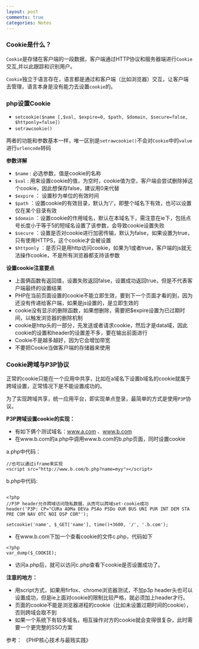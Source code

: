```yaml
---
layout: post
comments: true
categories: Notes
---
```



### Cookie是什么？

`Cookie`是存储在客户端的一段数据，客户端通过HTTP协议和服务器端进行`Cookie`交互,并以此跟踪和识别用户。

`Cookie`独立于语言存在，语言都是通过和客户端（比如浏览器）交互，让客户端去管理，语言本身是没有能力去设置`cookie`的。


### php设置Cookie

- `setcookie($name [,$val, $expire=0, $path, $domain, $secure=false, $httponly=false])`
- `setrawcookie()`

两者的功能和参数基本一样，唯一区别是`setrawcookie()`不会对`Cookie`中的`value`进行`urlencode`转码

**参数详解**

- `$name` : 必选参数，值是cookie的名称
- `$val`  : 用来设置cookie的值，为空时，cookie值为空，客户端会尝试删除掉这个cookie，因此想保存false，建议用0来代替
- `$expire` ： 设置秒为单位的有效时间
- `$path` ：设置cookie的有效目录，默认为'/'，即整个域名下有效，也可以设置仅在某个目录有效
- `$domain` ：设置cookie的作用域名，默认在本域名下，需注意在ie下，包括点号长度小于等于5的短域名设置了该参数，会导致cookie设置失败
- `$secure` ：设置是否对cookie进行加密传输，默认为false，如果设置为true，只有使用HTTPS，这个cookie才会被设置
- `$httponly` ：是否只是用http访问cookie，如果为1或者true，客户端的js就无法操作cookie，不是所有浏览器都支持该参数


**设置cookie注意要点**

- 上面俩函数有返回值，设置失败返回false，设置成功返回true，但是不代表客户端最终的设置结果
- PHP在当前页面设置的cookie不能立即生效，要到下一个页面才看的到，因为还没有传递给客户端，如果是js设置的，是立即生效的
- cookie没有显示的删除函数，如果想删除，需要把$expire设置为已过期时间，以触发浏览器的删除机制
- cookie是http头的一部分，先发送或者请求cookie，然后才是data域，因此cookie的设置和header的设置差不多，要在输出前面进行
- Cookie不是越多越好，因为它会增加带宽
- 不要把Cookie当做客户端的存储器来使用


### Cookie跨域与P3P协议

正常的cookie只能在一个应用中共享，比如在a域名下设置b域名的cookie就属于跨域设置，正常情况下是不能设置成功的。

为了实现跨域共享，统一应用平台，即实现单点登录，最简单的方式是使用`P3P`协议。

**P3P跨域设置cookie的实现：**

- 有如下俩个测试域名：www.a.com 、www.b.com
- 在www.b.com的a.php中调用www.b.com的b.php页面，同时设置cookie

a.php中代码：

```
//也可以通过iframe来实现
<script src="http://www.b.com/b.php?name=myy"></script>
```

b.php中代码:

```

<?php
//P3P header允许跨域访问隐私数据，从而可以跨域set-cookie成功
header('P3P: CP="CURa ADMa DEVa PSAo PSDo OUR BUS UNI PUR INT DEM STA PRE COM NAV OTC NOI DSP COR"');

setcookie('name', $_GET['name'], time()+3600, '/', '.b.com');
```

- 在www.b.com下加一个查看cookie的文件c.php，代码如下

```
<?php
var_dump($_COOKIE);
```

- 访问a.php后，就可以访问c.php查看下cookie是否设置成功了。

**注意的地方：**

- 用script方式，如果用firfox、chrome浏览器测试，不加p3p header头也可以设置成功，但是ie上面对cookie的限制比较严格，就必须加上header才行。
- 页面的cookie不能是浏览器进程的cookie（比如未设置过期时间的cookie），否则跨域会取不到
- 如果一个系统下有较多域名，相互操作对方的cookie就会变得很复杂，此时需要一个更完整的SSO方案



参考： 《PHP核心技术与最贱实践》